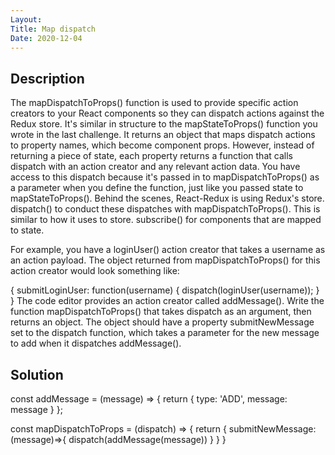 ```yaml
---
Layout: 
Title: Map dispatch
Date: 2020-12-04
---
```


## Description

The mapDispatchToProps() function is used to provide specific action creators to your React components so they can dispatch actions against the Redux store. 
It's similar in structure to the mapStateToProps() function you wrote in the last challenge. It returns an object that maps dispatch actions to property names, which become component props. However, instead of returning a piece of state, each property returns a function that calls dispatch with an action creator and any relevant action data. You have access to this dispatch because it's passed in to 
mapDispatchToProps() as a parameter when you define the function, just like you passed state to mapStateToProps(). Behind the scenes, React-Redux is using Redux's store. dispatch() to conduct these dispatches with mapDispatchToProps(). This is similar to how it uses to store. subscribe() for components that are mapped to state.

For example, you have a loginUser() action creator that takes a username as an action payload. The object returned from mapDispatchToProps() 
for this action creator would look something like:

{
  submitLoginUser: function(username) {
    dispatch(loginUser(username));
  }
}
The code editor provides an action creator called addMessage(). Write the function mapDispatchToProps() that takes dispatch as an argument, then returns an object. The object should have a property submitNewMessage set to the dispatch function,
 which takes a parameter for the new message to add when it dispatches addMessage().

## Solution

const addMessage = (message) => {
  return {
    type: 'ADD',
    message: message
  }
};


const mapDispatchToProps = (dispatch) => {
    return {
        submitNewMessage: (message)=>{
            dispatch(addMessage(message))
        }
    }
}